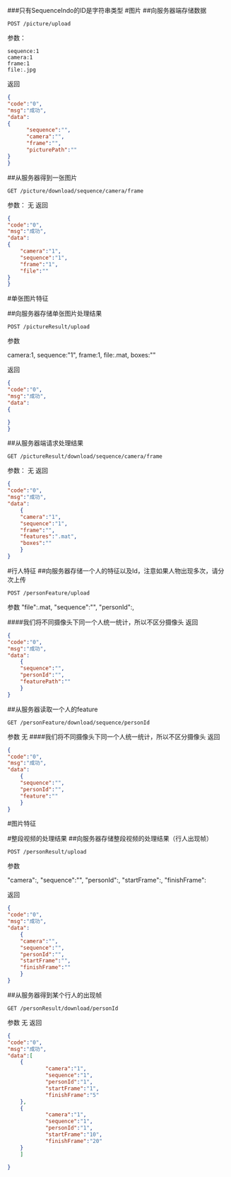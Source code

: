 ###只有SequenceIndo的ID是字符串类型
#图片
##向服务器端存储数据
```http request
POST /picture/upload
```
参数：
```
sequence:1
camera:1
frame:1
file:.jpg
```
返回
```json
{
"code":"0",
"msg":"成功",
"data":
{
      "sequence":"",
      "camera":"",
      "frame":"",
      "picturePath":""
}
}
```
##从服务器得到一张图片
```http request
GET /picture/download/sequence/camera/frame
```
参数：
无
返回
```json
{
"code":"0",
"msg":"成功",
"data":
{
    "camera":"1",
    "sequence":"1",
    "frame":"1",
    "file":""
}
}
```

#单张图片特征

##向服务器存储单张图片处理结果
```http request
POST /pictureResult/upload
```
参数

camera:1,
sequence:"1",
frame:1,
file:.mat,
boxes:""

返回
```json
{
"code":"0",
"msg":"成功",
"data":
{

}
}
```

##从服务器端请求处理结果
```http request
GET /pictureResult/download/sequence/camera/frame
```
参数：
无
返回
```json
{
"code":"0",
"msg":"成功",
"data":
    {
    "camera":"1",
    "sequence":"1",
    "frame":"",
    "features":".mat",
    "boxes":""
    }
}
```

#行人特征
##向服务器存储一个人的特征以及Id，注意如果人物出现多次，请分次上传
```http request
POST /personFeature/upload
```
参数
"file":.mat,
"sequence":"",
"personId":,

####我们将不同摄像头下同一个人统一统计，所以不区分摄像头
返回

```json
{
"code":"0",
"msg":"成功",
"data":
    {
    "sequence":"",
    "personId":"",
    "featurePath":""
    }
}
```


##从服务器读取一个人的feature
```http request
GET /personFeature/download/sequence/personId
```
参数
无
####我们将不同摄像头下同一个人统一统计，所以不区分摄像头
返回

```json
{
"code":"0",
"msg":"成功",
"data":
    {
    "sequence":"",
    "personId":"",
    "feature":""
    }
}
```

#图片特征




#整段视频的处理结果
##向服务器存储整段视频的处理结果（行人出现帧）
```http request
POST /personResult/upload
```
参数

"camera":,
"sequence":"",
"personId":,
"startFrame":,
"finishFrame":

返回

```json
{
"code":"0",
"msg":"成功",
"data":
    {
    "camera":"",
    "sequence":"",
    "personId":"",
    "startFrame":"",
    "finishFrame":""
    }
}
```
##从服务器得到某个行人的出现帧
```http request
GET /personResult/download/personId
```
参数
无
返回

```json
{
"code":"0",
"msg":"成功",
"data":[
    {
            "camera":"1",
            "sequence":"1",
            "personId":"1",
            "startFrame":"1",
            "finishFrame":"5"
    },
    {
            "camera":"1",
            "sequence":"1",
            "personId":"1",
            "startFrame":"10",
            "finishFrame":"20"
    }
    ]
    
}
```
